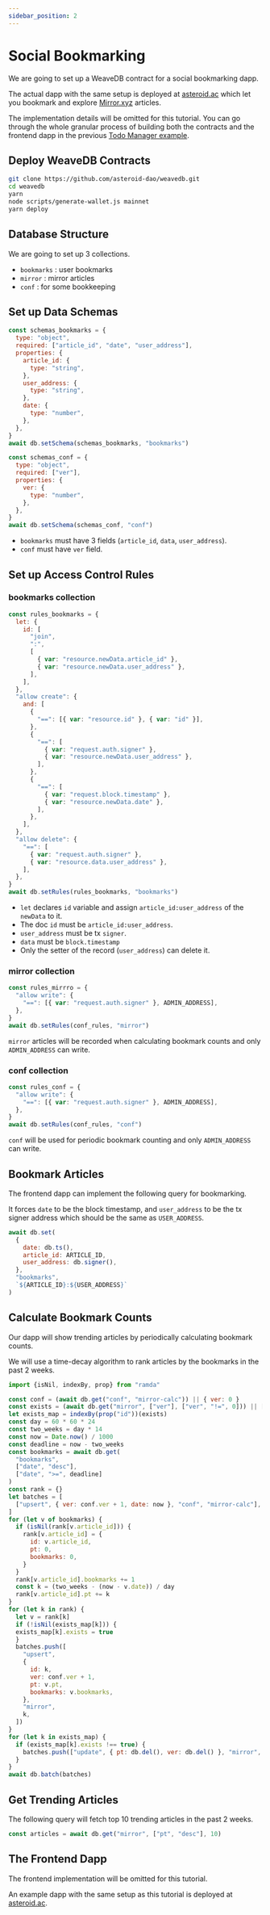 ```yaml
---
sidebar_position: 2
---
```

# Social Bookmarking

We are going to set up a WeaveDB contract for a social bookmarking dapp.

The actual dapp with the same setup is deployed at [asteroid.ac](https://asteroid.ac) which let you bookmark and explore [Mirror.xyz](https://mirror.xyz) articles.

The implementation details will be omitted for this tutorial. You can go through the whole granular process of building both the contracts and the frontend dapp in the previous [Todo Manager example](/docs/examples/todos).

## Deploy WeaveDB Contracts

```bash
git clone https://github.com/asteroid-dao/weavedb.git
cd weavedb
yarn
node scripts/generate-wallet.js mainnet
yarn deploy
```

## Database Structure

We are going to set up 3 collections.

- `bookmarks` : user bookmarks
- `mirror` : mirror articles
- `conf` : for some bookkeeping

## Set up Data Schemas

```js
const schemas_bookmarks = {
  type: "object",
  required: ["article_id", "date", "user_address"],
  properties: {
    article_id: {
      type: "string",
    },
    user_address: {
      type: "string",
    },
    date: {
      type: "number",
    },
  },
}
await db.setSchema(schemas_bookmarks, "bookmarks")

const schemas_conf = {
  type: "object",
  required: ["ver"],
  properties: {
    ver: {
      type: "number",
    },
  },
}
await db.setSchema(schemas_conf, "conf")
```
- `bookmarks` must have 3 fields (`article_id`, `data`, `user_address`).
- `conf` must have `ver` field.

## Set up Access Control Rules

### bookmarks collection

```js
const rules_bookmarks = {
  let: {
    id: [
      "join",
      ":",
      [
        { var: "resource.newData.article_id" },
        { var: "resource.newData.user_address" },
      ],
    ],
  },
  "allow create": {
    and: [
      {
        "==": [{ var: "resource.id" }, { var: "id" }],
      },
      {
        "==": [
          { var: "request.auth.signer" },
          { var: "resource.newData.user_address" },
        ],
      },
      {
        "==": [
          { var: "request.block.timestamp" },
          { var: "resource.newData.date" },
        ],
      },
    ],
  },
  "allow delete": {
    "==": [
      { var: "request.auth.signer" },
      { var: "resource.data.user_address" },
    ],
  },
}
await db.setRules(rules_bookmarks, "bookmarks")
```
- `let` declares `id` variable and assign `article_id:user_address` of the `newData` to it.
- The doc `id` must be `article_id:user_address`.
- `user_address` must be tx `signer`.
- `data` must be `block.timestamp`
- Only the setter of the record (`user_address`) can delete it.


### mirror collection

```js
const rules_mirrro = {
  "allow write": {
    "==": [{ var: "request.auth.signer" }, ADMIN_ADDRESS],
  },
}
await db.setRules(conf_rules, "mirror")
```

`mirror` articles will be recorded when calculating bookmark counts and only `ADMIN_ADDRESS` can write.

### conf collection

```js
const rules_conf = {
  "allow write": {
    "==": [{ var: "request.auth.signer" }, ADMIN_ADDRESS],
  },
}
await db.setRules(conf_rules, "conf")
```

`conf` will be used for periodic bookmark counting and only `ADMIN_ADDRESS` can write.


## Bookmark Articles

The frontend dapp can implement the following query for bookmarking.

It forces `date` to be the block timestamp, and `user_address` to be the tx signer address which should be the same as `USER_ADDRESS`.

```js
await db.set(
  {
    date: db.ts(),
	article_id: ARTICLE_ID,
    user_address: db.signer(),
  },
  "bookmarks",
  `${ARTICLE_ID}:${USER_ADDRESS}`
)
```

## Calculate Bookmark Counts

Our dapp will show trending articles by periodically calculating bookmark counts.

We will use a time-decay algorithm to rank articles by the bookmarks in the past 2 weeks.

```js
import {isNil, indexBy, prop} from "ramda"

const conf = (await db.get("conf", "mirror-calc")) || { ver: 0 }
const exists = (await db.get("mirror", ["ver"], ["ver", "!=", 0])) || []
let exists_map = indexBy(prop("id"))(exists)
const day = 60 * 60 * 24
const two_weeks = day * 14
const now = Date.now() / 1000
const deadline = now - two_weeks
const bookmarks = await db.get(
  "bookmarks",
  ["date", "desc"],
  ["date", ">=", deadline]
)
const rank = {}
let batches = [
  ["upsert", { ver: conf.ver + 1, date: now }, "conf", "mirror-calc"],
]
for (let v of bookmarks) {
  if (isNil(rank[v.article_id])) {
    rank[v.article_id] = {
      id: v.article_id,
      pt: 0,
      bookmarks: 0,
    }
  }
  rank[v.article_id].bookmarks += 1
  const k = (two_weeks - (now - v.date)) / day
  rank[v.article_id].pt += k
}
for (let k in rank) {
  let v = rank[k]
  if (!isNil(exists_map[k])) {
  exists_map[k].exists = true
  }
  batches.push([
    "upsert",
    {
      id: k,
      ver: conf.ver + 1,
      pt: v.pt,
      bookmarks: v.bookmarks,
    },
    "mirror",
    k,
  ])
}
for (let k in exists_map) {
  if (exists_map[k].exists !== true) {
    batches.push(["update", { pt: db.del(), ver: db.del() }, "mirror", k])
  }
}
await db.batch(batches)
```

## Get Trending Articles

The following query will fetch top 10 trending articles in the past 2 weeks.

```js
const articles = await db.get("mirror", ["pt", "desc"], 10)
```

## The Frontend Dapp

The frontend implementation will be omitted for this tutorial.

An example dapp with the same setup as this tutorial is deployed at [asteroid.ac](https://asteroid.ac).
